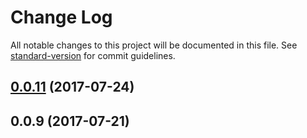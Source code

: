 # Change Log

All notable changes to this project will be documented in this file. See [standard-version](https://github.com/conventional-changelog/standard-version) for commit guidelines.

<a name="0.0.11"></a>
## [0.0.11](https://github.com/dharapvj/ngx-advanced-table/compare/v0.0.9...v0.0.11) (2017-07-24)



<a name="0.0.9"></a>
## 0.0.9 (2017-07-21)

